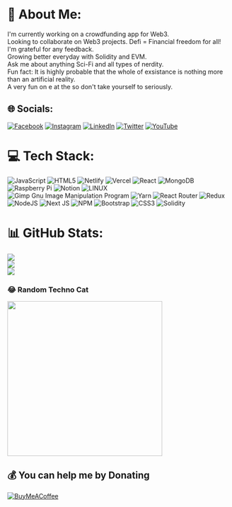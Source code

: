 # 💫 About Me:
I'm currently working on a crowdfunding app for Web3.<br>Looking to collaborate on Web3 projects. Defi = Financial freedom for all!<br>I'm grateful for any feedback. <br>Growing better everyday with Solidity and EVM.<br>Ask me about anything Sci-Fi and all types of nerdity. <br>Fun fact: It is highly probable that the whole of exsistance is nothing more than an artificial reality.<br>A very fun on e at the so don't take yourself to seriously. 


## 🌐 Socials:
[![Facebook](https://img.shields.io/badge/Facebook-%231877F2.svg?logo=Facebook&logoColor=white)](https://facebook.com/https://www.facebook.com/reginald.prince.5) [![Instagram](https://img.shields.io/badge/Instagram-%23E4405F.svg?logo=Instagram&logoColor=white)](https://instagram.com/https://www.instagram.com/writing_prince/) [![LinkedIn](https://img.shields.io/badge/LinkedIn-%230077B5.svg?logo=linkedin&logoColor=white)](https://linkedin.com/in/https://www.linkedin.com/in/writingprince/) [![Twitter](https://img.shields.io/badge/Twitter-%231DA1F2.svg?logo=Twitter&logoColor=white)](https://twitter.com/https://twitter.com/writingprince) [![YouTube](https://img.shields.io/badge/YouTube-%23FF0000.svg?logo=YouTube&logoColor=white)](https://youtube.com/@https://www.youtube.com/@writingprince) 

# 💻 Tech Stack:
![JavaScript](https://img.shields.io/badge/javascript-%23323330.svg?style=for-the-badge&logo=javascript&logoColor=%23F7DF1E) ![HTML5](https://img.shields.io/badge/html5-%23E34F26.svg?style=for-the-badge&logo=html5&logoColor=white) ![Netlify](https://img.shields.io/badge/netlify-%23000000.svg?style=for-the-badge&logo=netlify&logoColor=#00C7B7) ![Vercel](https://img.shields.io/badge/vercel-%23000000.svg?style=for-the-badge&logo=vercel&logoColor=white) ![React](https://img.shields.io/badge/react-%2320232a.svg?style=for-the-badge&logo=react&logoColor=%2361DAFB) ![MongoDB](https://img.shields.io/badge/MongoDB-%234ea94b.svg?style=for-the-badge&logo=mongodb&logoColor=white) ![Raspberry Pi](https://img.shields.io/badge/-RaspberryPi-C51A4A?style=for-the-badge&logo=Raspberry-Pi) ![Notion](https://img.shields.io/badge/Notion-%23000000.svg?style=for-the-badge&logo=notion&logoColor=white) ![LINUX](https://img.shields.io/badge/Linux-FCC624?style=for-the-badge&logo=linux&logoColor=black) ![Gimp Gnu Image Manipulation Program](https://img.shields.io/badge/Gimp-657D8B?style=for-the-badge&logo=gimp&logoColor=FFFFFF) ![Yarn](https://img.shields.io/badge/yarn-%232C8EBB.svg?style=for-the-badge&logo=yarn&logoColor=white) ![React Router](https://img.shields.io/badge/React_Router-CA4245?style=for-the-badge&logo=react-router&logoColor=white) ![Redux](https://img.shields.io/badge/redux-%23593d88.svg?style=for-the-badge&logo=redux&logoColor=white) ![NodeJS](https://img.shields.io/badge/node.js-6DA55F?style=for-the-badge&logo=node.js&logoColor=white) ![Next JS](https://img.shields.io/badge/Next-black?style=for-the-badge&logo=next.js&logoColor=white) ![NPM](https://img.shields.io/badge/NPM-%23000000.svg?style=for-the-badge&logo=npm&logoColor=white) ![Bootstrap](https://img.shields.io/badge/bootstrap-%23563D7C.svg?style=for-the-badge&logo=bootstrap&logoColor=white) ![CSS3](https://img.shields.io/badge/css3-%231572B6.svg?style=for-the-badge&logo=css3&logoColor=white) ![Solidity](https://img.shields.io/badge/Solidity-%23363636.svg?style=for-the-badge&logo=solidity&logoColor=white)
# 📊 GitHub Stats:
![](https://github-readme-stats.vercel.app/api?username=royalrock11&theme=synthwave&hide_border=false&include_all_commits=false&count_private=false)<br/>
![](https://github-readme-streak-stats.herokuapp.com/?user=royalrock11&theme=synthwave&hide_border=false)<br/>
![](https://github-readme-stats.vercel.app/api/top-langs/?username=royalrock11&theme=synthwave&hide_border=false&include_all_commits=false&count_private=false&layout=compact)

### 😂 Random Techno Cat
<img src="https://lh3.googleusercontent.com/pw/AIL4fc-itY2zTGypU7O-LBUgZFeRmxbLVpm9xUo3mkTnVM54H5DRVVuVCEfNqIaqQWbD4Oc5DjSr-X2-CuP9vaosk-gs8aL8hdW2Aw0WwtuYPgdTahToq8i0P3gi73whlzJ7pzeS-Rq_gFG0rEe9KtGVsXTKgOvr1kJ-_FzZJisWeRZbWt1df2MFWwfTYqUYo9_4hGNfngx_qjDu0W4XF3d7doeOAD38GVy57I_eCWbUQkm2HmBK_17bxFBdWxsTRZtyJC4y9Jwz_oyU6Q7Ap-oaMg3D6LEZ6AyxyIptpNeGogzWcJW-Lhu_av-vmo34RKHbGuCGLiRFQJEfv7QSMomR-JKu8smqz4vNtnaqdXXQ9TQWKl8Kor1DMNeWJUflk8jncQqhBIBoLa06XTYBDAMQwAezi1L_cwe5Z6jQfBtqlbSISzDNfKpiXFSZ39613D04a3T17um0Asyz7JyLL5KhyxcUf6IECMls_EK3QyCanCz3CxmlYo3E_EMjXv4F0O4jdicdCsTxF7cDPzR_O3GbYLTOcF3TbfhEFziFB8p5fQw0liI0DagyxkbRufAeoHThIHhn2Dg8SU0i9vjC523sOFinHhBel92x9IpapS4Svp_5DoE-zSpuWTPAAu9_af-y0jsTaLWwA1FR4-mS3k3Pv7zRJccsAeXBQjnzNpL-AJIRObSbdYvoNHWHXCVZfXQdb9cvR68jnKsIMSflTuJIj7eFBVBJXqQslAJ4Q_D_WvWgS-8VRZwdfoJIsT9yhS95rFoDqKLxQIHp5WLp2eI3g5m0sGYGTtrVG84vDSF8tAM-mGjLKMWMecJGQc7qgvIP71hE1-uf31tFS_A-UkGdHliQVmVyFiXAVHQ-yA4fKP9ASo2UC_hy6oOg7MA-YWoOnwuuTBvl6OWHG9VQTfhXnHQdmw=s220-no?authuser=0" width="350px"/>



  ## 💰 You can help me by Donating
  [![BuyMeACoffee](https://img.shields.io/badge/Buy%20Me%20a%20Coffee-ffdd00?style=for-the-badge&logo=buy-me-a-coffee&logoColor=black)](https://buymeacoffee.com/https://bmc.link/royalrock11) 

  
